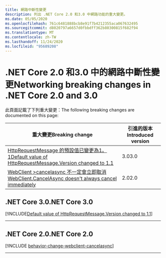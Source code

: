 ```yaml
---
title: 網路中斷性變更
description: 列出 .NET Core 2.0 和3.0 中網路功能的重大變更。
ms.date: 05/05/2020
ms.openlocfilehash: 761c6481888bcb8e91f7b4212355aca067632495
ms.sourcegitcommit: d8020797a6657d0fbbdff362b80300815f682f94
ms.translationtype: MT
ms.contentlocale: zh-TW
ms.lasthandoff: 11/24/2020
ms.locfileid: "95689208"
---
```

# <a name="networking-breaking-changes-in-net-core-20-and-30"></a><span data-ttu-id="a8ccf-103">.NET Core 2.0 和3.0 中的網路中斷性變更</span><span class="sxs-lookup"><span data-stu-id="a8ccf-103">Networking breaking changes in .NET Core 2.0 and 3.0</span></span>

<span data-ttu-id="a8ccf-104">此頁面記載了下列重大變更：</span><span class="sxs-lookup"><span data-stu-id="a8ccf-104">The following breaking changes are documented on this page:</span></span>

| <span data-ttu-id="a8ccf-105">重大變更</span><span class="sxs-lookup"><span data-stu-id="a8ccf-105">Breaking change</span></span> | <span data-ttu-id="a8ccf-106">引進的版本</span><span class="sxs-lookup"><span data-stu-id="a8ccf-106">Introduced version</span></span> |
| - | - |
| [<span data-ttu-id="a8ccf-107">HttpRequestMessage 的預設值已變更為1。1</span><span class="sxs-lookup"><span data-stu-id="a8ccf-107">Default value of HttpRequestMessage.Version changed to 1.1</span></span>](#default-value-of-httprequestmessageversion-changed-to-11) | <span data-ttu-id="a8ccf-108">3.0</span><span class="sxs-lookup"><span data-stu-id="a8ccf-108">3.0</span></span> |
| [<span data-ttu-id="a8ccf-109">WebClient >cancelasync 不一定會立即取消</span><span class="sxs-lookup"><span data-stu-id="a8ccf-109">WebClient.CancelAsync doesn't always cancel immediately</span></span>](#webclientcancelasync-doesnt-always-cancel-immediately) | <span data-ttu-id="a8ccf-110">2.0</span><span class="sxs-lookup"><span data-stu-id="a8ccf-110">2.0</span></span> |

## <a name="net-core-30"></a><span data-ttu-id="a8ccf-111">.NET Core 3.0</span><span class="sxs-lookup"><span data-stu-id="a8ccf-111">.NET Core 3.0</span></span>

[!INCLUDE[Default value of HttpRequestMessage.Version changed to 1.1](~/includes/core-changes/networking/3.0/httprequestmessage-version-change.md)]

***

## <a name="net-core-20"></a><span data-ttu-id="a8ccf-112">.NET Core 2.0</span><span class="sxs-lookup"><span data-stu-id="a8ccf-112">.NET Core 2.0</span></span>

[!INCLUDE [behavior-change-webclient-cancelasync](../../../includes/core-changes/networking/2.0/behavior-change-webclient-cancelasync.md)]

***
